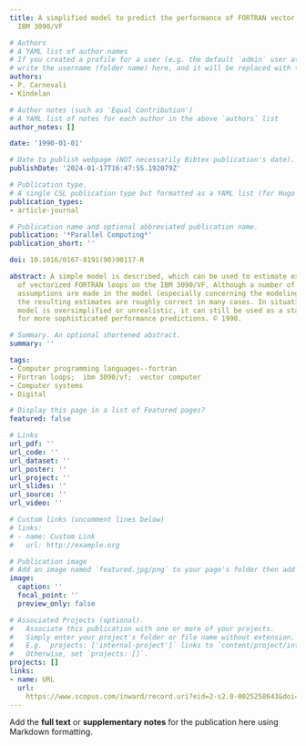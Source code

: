 ```yaml
---
title: A simplified model to predict the performance of FORTRAN vector loops of the
  IBM 3090/VF

# Authors
# A YAML list of author names
# If you created a profile for a user (e.g. the default `admin` user at `content/authors/admin/`), 
# write the username (folder name) here, and it will be replaced with their full name and linked to their profile.
authors:
- P. Carnevali
- Kindelan

# Author notes (such as 'Equal Contribution')
# A YAML list of notes for each author in the above `authors` list
author_notes: []

date: '1990-01-01'

# Date to publish webpage (NOT necessarily Bibtex publication's date).
publishDate: '2024-01-17T16:47:55.192079Z'

# Publication type.
# A single CSL publication type but formatted as a YAML list (for Hugo requirements).
publication_types:
- article-journal

# Publication name and optional abbreviated publication name.
publication: '*Parallel Computing*'
publication_short: ''

doi: 10.1016/0167-8191(90)90117-R

abstract: A simple model is described, which can be used to estimate execution times
  of vectorized FORTRAN loops on the IBM 3090/VF. Although a number of simplifying
  assumptions are made in the model (especially concerning the modeling of the cache),
  the resulting estimates are roughly correct in many cases. In situations where this
  model is oversimplified or unrealistic, it can still be used as a starting point
  for more sophisticated performance predictions. © 1990.

# Summary. An optional shortened abstract.
summary: ''

tags:
- Computer programming languages--fortran
- Fortran loops;  ibm 3090/vf;  vector computer
- Computer systems
- Digital

# Display this page in a list of Featured pages?
featured: false

# Links
url_pdf: ''
url_code: ''
url_dataset: ''
url_poster: ''
url_project: ''
url_slides: ''
url_source: ''
url_video: ''

# Custom links (uncomment lines below)
# links:
# - name: Custom Link
#   url: http://example.org

# Publication image
# Add an image named `featured.jpg/png` to your page's folder then add a caption below.
image:
  caption: ''
  focal_point: ''
  preview_only: false

# Associated Projects (optional).
#   Associate this publication with one or more of your projects.
#   Simply enter your project's folder or file name without extension.
#   E.g. `projects: ['internal-project']` links to `content/project/internal-project/index.md`.
#   Otherwise, set `projects: []`.
projects: []
links:
- name: URL
  url: 
    https://www.scopus.com/inward/record.uri?eid=2-s2.0-0025258643&doi=10.1016%2f0167-8191%2890%2990117-R&partnerID=40&md5=e9bdda4c273da7269c8d6767ac493a19
---
```


Add the **full text** or **supplementary notes** for the publication here using Markdown formatting.

